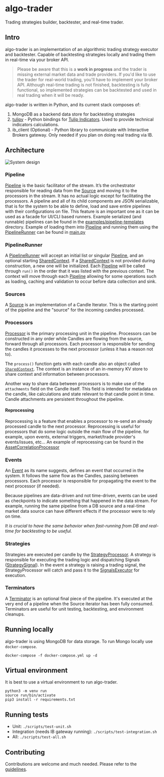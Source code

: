 # algo-trader 
Trading strategies builder, backtester, and real-time trader.

## Intro
algo-trader is an implementation of an algorithmic trading strategy executor and backtester.
Capable of backtesting strategies locally and trading them in real-time via your broker API.

> Please be aware that this is a **work in progress** and the trader is missing external market data and trade providers.
If you'd like to use the trader for real-world trading, you'll have to implement your broker API. 
Although real-time trading is not finished, backtesting is fully functional, so implemented strategies can be backtested and used in real trading when it will be ready.  


algo-trader is written in Python, and its current stack composes of:
1. MongoDB as a backend data store for backtesting strategies
2. [tulipy](https://github.com/jesse-ai/tulipy) - Python bindings for [Tulip Indicators](https://tulipindicators.org/). Used to provide technical indicators calculations.
3. ib_client (Optional) - Python library to communicate with Interactive Brokers gateway. Only needed if you plan on doing real trading via IB.  

## Architecture

![System design](./design/diagram.png)

### Pipeline
[Pipeline](src/pipeline/pipeline.py) is the basic facilitator of the stream. It’s the orchestrator responsible for reading data from the [Source](src/pipeline/source.py) and moving it to the processors in the stream. 
It has no actual logic except for facilitating the processors.
A pipeline and all of its child components are JSON serializable, that is for the system to be able to define, load and save entire pipelines with their configurations on file.
This feature is an important one as it can be used as a facade for UI/CLI based runners. 
Example serialized (and runnable) pipelines can be found in the [examples/pipeline-templates](src/examples/pipeline-templates) directory.
Example of loading them into [Pipeline](src/pipeline/pipeline.py) and running them using the [PipelineRunner](src/pipeline/runner.py) can be found in [main.py](src/main.py)

### PipelineRunner
A [PipelineRunner](src/pipeline/runner.py) will accept an initial list or singular [Pipeline](src/pipeline/pipeline.py), and an optional starting [SharedContext](src/pipeline/shared_context.py). If a [SharedContext](src/pipeline/shared_context.py) is not provided during construction, a new one will be initialized. Each [Pipeline](src/pipeline/pipeline.py) will be called through `run()` in the order that it was listed with the previous context. The context will move through each [Pipeline](src/pipeline/pipeline.py) allowing for some operations such as loading, caching and validation to occur before data collection and sink.

### Sources
A [Source](src/pipeline/source.py) is an implementation of a Candle Iterator. This is the starting point of the pipeline and the "source" for the incoming candles processed.
 
### Processors
[Processor](src/pipeline/processor.py) is the primary processing unit in the pipeline. Processors can be constructed in any order while Candles are flowing from the source, forward through all processors. 
Each processor is responsible for sending the candles it processes to the next processor (unless it has a reason not to).

The `process()` function gets with each candle also an object called [`SharedContext`](src/pipeline/shared_context.py). 
The context is an instance of an in-memory KV store to share context and information between processors. 

Another way to share data between processors is to make use of the `attachments` field on the Candle itself. 
This field is intended for metadata on the candle, like calculations and state relevant to that candle point in time. Candle attachments are persistent throughout the pipeline.

#### Reprocessing
Reprocessing is a feature that enables a processor to re-send an already processed candle to the next processor. 
Reprocessing is useful for processors that do some logic outside the main flow of the pipeline. for example, upon events, external triggers, market/trade provider's events/issues, etc...
An example of reprocessing can be found in the [AssetCorrelationProcessor](src/pipeline/processors/assets_correlation.py)

### Events
An [Event](src/entities/event.py) as its name suggests, defines an event that occurred in the system. 
It follows the same flow as the Candles, passing between processors. Each processor is responsible for propagating the event to the next processor (if needed).

Because pipelines are data-driven and not time-driven, events can be used as checkpoints to indicate something that happened in the data stream. 
For example, running the same pipeline from a DB source and a real-time market data source can have different effects if the processor were to rely on time.

_It is crucial to have the same behavior when fast-running from DB and real-time for backtesting to be useful._

### Strategies
Strategies are executed per candle by the [StrategyProcessor](src/pipeline/processors/strategy.py).
A strategy is responsible for executing the trading logic and dispatching Signals ([StrategySignal](src/entities/strategy_signal.py)). 
In the event a strategy is raising a trading signal, the StrategyProcessor will catch and pass it to the [SignalsExecutor](src/trade/signals_executor.py) for execution.  

### Terminators
A [Terminator](src/pipeline/terminator.py) is an optional final piece of the pipeline. It's executed at the very end of a pipeline when the Source iterator has been fully consumed.
Terminators are useful for unit testing, backtesting, and environment cleanups. 


## Running locally
algo-trader is using MongoDB for data storage. To run Mongo locally use `docker-compose`.
```shell
docker-compose -f docker-compose.yml up -d
```

## Virtual environment
It is best to use a virtual environment to run algo-trader. 
```shell
python3 -m venv run
source run/bin/activate
pip3 install -r requirements.txt
```

## Running tests
* Unit: `./scripts/test-unit.sh`
* Integration (needs IB gateway running): `./scripts/test-integration.sh`
* All: `./scripts/test-all.sh`

## Contributing
Contributions are welcome and much needed.
Please refer to the [guidelines](CONTRIBUTING.md).

